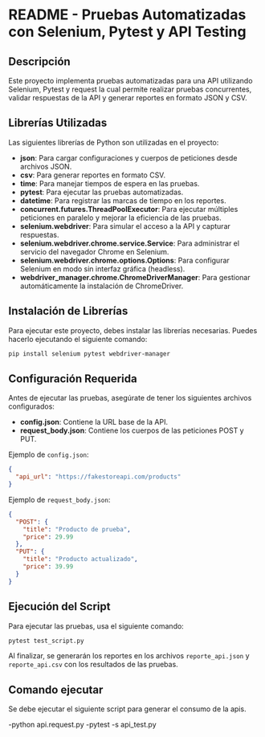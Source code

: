 # README - Pruebas Automatizadas con Selenium, Pytest y API Testing

## Descripción

Este proyecto implementa pruebas automatizadas para una API utilizando Selenium, Pytest y request la cual permite realizar pruebas concurrentes, validar respuestas de la API y generar reportes en formato JSON y CSV.

## Librerías Utilizadas

Las siguientes librerías de Python son utilizadas en el proyecto:

- **json**: Para cargar configuraciones y cuerpos de peticiones desde archivos JSON.
- **csv**: Para generar reportes en formato CSV.
- **time**: Para manejar tiempos de espera en las pruebas.
- **pytest**: Para ejecutar las pruebas automatizadas.
- **datetime**: Para registrar las marcas de tiempo en los reportes.
- **concurrent.futures.ThreadPoolExecutor**: Para ejecutar múltiples peticiones en paralelo y mejorar la eficiencia de las pruebas.
- **selenium.webdriver**: Para simular el acceso a la API y capturar respuestas.
- **selenium.webdriver.chrome.service.Service**: Para administrar el servicio del navegador Chrome en Selenium.
- **selenium.webdriver.chrome.options.Options**: Para configurar Selenium en modo sin interfaz gráfica (headless).
- **webdriver_manager.chrome.ChromeDriverManager**: Para gestionar automáticamente la instalación de ChromeDriver.

## Instalación de Librerías

Para ejecutar este proyecto, debes instalar las librerías necesarias. Puedes hacerlo ejecutando el siguiente comando:

```bash
pip install selenium pytest webdriver-manager
```

## Configuración Requerida

Antes de ejecutar las pruebas, asegúrate de tener los siguientes archivos configurados:

- **config.json**: Contiene la URL base de la API.
- **request_body.json**: Contiene los cuerpos de las peticiones POST y PUT.

Ejemplo de `config.json`:

```json
{
  "api_url": "https://fakestoreapi.com/products"
}
```

Ejemplo de `request_body.json`:

```json
{
  "POST": {
    "title": "Producto de prueba",
    "price": 29.99
  },
  "PUT": {
    "title": "Producto actualizado",
    "price": 39.99
  }
}
```

## Ejecución del Script

Para ejecutar las pruebas, usa el siguiente comando:

```bash
pytest test_script.py
```

Al finalizar, se generarán los reportes en los archivos `reporte_api.json` y `reporte_api.csv` con los resultados de las pruebas.

## Comando ejecutar
Se debe ejecutar el siguiente script para generar el consumo de la apis.

-python api.request.py
-pytest -s api_test.py

